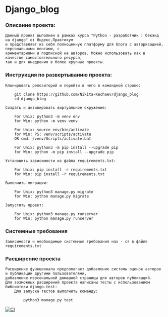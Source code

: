 # Django_blog

### Описание проекта:
    Данный проект выполнен в рамках курса "Python - разработчик : бекэнд на django" от Яндекс.Практикум
    и представляет из себя полноценную платформу для блога с авторизацией, персональными лентами, с 
    комментариями и подпиской на авторов. Можно использовать как в качестве самостоятельного ресурса, 
    так и для внедрения в более крупные проекты. 

### Инструкция по развертыванию проекта:
    Клонировать репозиторий и перейти в него в командной строке:
    
        git clone https://github.com/Nikita-Kechaev/django_blog
        cd django_blog
    
    Cоздать и активировать виртуальное окружение:
    
        For Unix: python3 -m venv env
        for Win: python -m venv venv

        For Unix: source env/bin/activate
        for Win: PS: venv/scripts/activate
        OR cmd: /venv/Scripts/activate.bat

        For Unix: python3 -m pip install --upgrade pip
        for Win: python -m pip install --upgrade pip

    Установить зависимости из файла requirements.txt:

        For Unix: pip install -r requirements.txt
        for Win: pip install -r requirements.txt

    Выполнить миграции:

        For Unix: python3 manage.py migrate
        for Win: python manage.py migrate

    Запустить проект:

        For Unix: python3 manage.py runserver
        for Win: python manage.py runserver
        
### Системные требования
    
    Зависимости и необходимые системные требования нах - ся в файле requirements.txt

### Расширение проекта
    Расширение функционала предполагает добавление системы оценок авторов и публикации другими пользователями,
    добавление персональной домашней страницы для авторов публикаций.
    Для возможных расширений проекта написаны тесты с использованием библиотеки django.test:
        Для запуска тестов выполнить команду:
  
            python3 manage.py test
    
    
         

[![CI](https://github.com/yandex-praktikum/hw05_final/actions/workflows/python-app.yml/badge.svg?branch=master)](https://github.com/yandex-praktikum/hw05_final/actions/workflows/python-app.yml)
